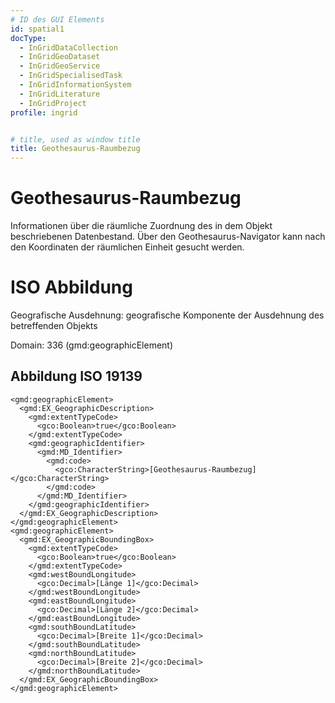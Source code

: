 ```yaml
---
# ID des GUI Elements
id: spatial1
docType:
  - InGridDataCollection
  - InGridGeoDataset
  - InGridGeoService
  - InGridSpecialisedTask
  - InGridInformationSystem
  - InGridLiterature
  - InGridProject
profile: ingrid


# title, used as window title
title: Geothesaurus-Raumbezug
---
```


# Geothesaurus-Raumbezug

Informationen über die räumliche Zuordnung des in dem Objekt beschriebenen Datenbestand. Über den Geothesaurus-Navigator kann nach den Koordinaten der räumlichen Einheit gesucht werden.

# ISO Abbildung

Geografische Ausdehnung: geografische Komponente der Ausdehnung des betreffenden Objekts

Domain: 336 (gmd:geographicElement)

## Abbildung ISO 19139

```
<gmd:geographicElement>
  <gmd:EX_GeographicDescription>
    <gmd:extentTypeCode>
      <gco:Boolean>true</gco:Boolean>
    </gmd:extentTypeCode>
    <gmd:geographicIdentifier>
      <gmd:MD_Identifier>
        <gmd:code>
          <gco:CharacterString>[Geothesaurus-Raumbezug]</gco:CharacterString>
        </gmd:code>
      </gmd:MD_Identifier>
    </gmd:geographicIdentifier>
  </gmd:EX_GeographicDescription>
</gmd:geographicElement>
<gmd:geographicElement>
  <gmd:EX_GeographicBoundingBox>
    <gmd:extentTypeCode>
      <gco:Boolean>true</gco:Boolean>
    </gmd:extentTypeCode>
    <gmd:westBoundLongitude>
      <gco:Decimal>[Länge 1]</gco:Decimal>
    </gmd:westBoundLongitude>
    <gmd:eastBoundLongitude>
      <gco:Decimal>[Länge 2]</gco:Decimal>
    </gmd:eastBoundLongitude>
    <gmd:southBoundLatitude>
      <gco:Decimal>[Breite 1]</gco:Decimal>
    </gmd:southBoundLatitude>
    <gmd:northBoundLatitude>
      <gco:Decimal>[Breite 2]</gco:Decimal>
    </gmd:northBoundLatitude>
  </gmd:EX_GeographicBoundingBox>
</gmd:geographicElement>
```
